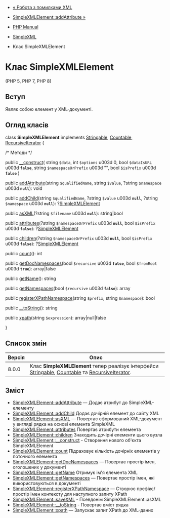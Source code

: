 - [« Робота з помилками XML](simplexml.examples-errors.md)
- [SimpleXMLElement::addAttribute »](simplexmlelement.addattribute.md)

- [PHP Manual](index.md)
- [SimpleXML](book.simplexml.md)
- Клас SimpleXMLElement

# Клас SimpleXMLElement

(PHP 5, PHP 7, PHP 8)

## Вступ

Являє собою елемент у XML-документі.

## Огляд класів

class **SimpleXMLElement** implements
[Stringable](class.stringable.md), [Countable](class.countable.md),
[RecursiveIterator](class.recursiveiterator.md) {

/\* Методи \*/

public [\_\_construct](simplexmlelement.construct.md)(
string `$data`,
int `$options` u003d 0,
bool `$dataIsURL` u003d **`false`**,
string `$namespaceOrPrefix` u003d "",
bool `$isPrefix` u003d **`false`**
)

public [addAttribute](simplexmlelement.addattribute.md)(string
`$qualifiedName`, string `$value`, ?string `$namespace` u003d **`null`**):
void

public [addChild](simplexmlelement.addchild.md)(string
`$qualifiedName`, ?string `$value` u003d **`null`**, ?string `$namespace` u003d
**`null`**): ?[SimpleXMLElement](class.simplexmlelement.md)

public [asXML](simplexmlelement.asxml.md)(?string `$filename` u003d
**`null`**): string\|bool

public [attributes](simplexmlelement.attributes.md)(?string
`$namespaceOrPrefix` u003d **`null`**, bool `$isPrefix` u003d **`false`**):
?[SimpleXMLElement](class.simplexmlelement.md)

public [children](simplexmlelement.children.md)(?string
`$namespaceOrPrefix` u003d **`null`**, bool `$isPrefix` u003d **`false`**):
?[SimpleXMLElement](class.simplexmlelement.md)

public [count](simplexmlelement.count.md)(): int

public [getDocNamespaces](simplexmlelement.getdocnamespaces.md)(bool
`$recursive` u003d **`false`**, bool `$fromRoot` u003d **`true`**): array\|false

public [getName](simplexmlelement.getname.md)(): string

public [getNamespaces](simplexmlelement.getnamespaces.md)(bool
`$recursive` u003d **`false`**): array

public
[registerXPathNamespace](simplexmlelement.registerxpathnamespace.md)(string
`$prefix`, string `$namespace`): bool

public [\_\_toString](simplexmlelement.tostring.md)(): string

public [xpath](simplexmlelement.xpath.md)(string `$expression`):
array\|null\|false

}

## Список змін

| Версія | Опис                                                                                                                                                                       |
|--------|----------------------------------------------------------------------------------------------------------------------------------------------------------------------------|
| 8.0.0  | Клас **SimpleXMLElement** тепер реалізує інтерфейси [Stringable](class.stringable.md), [Countable](class.countable.md) та [RecursiveIterator](class.recursiveiterator.md). |

## Зміст

- [SimpleXMLElement::addAttribute](simplexmlelement.addattribute.md)
— Додає атрибут до SimpleXML-елементу
- [SimpleXMLElement::addChild](simplexmlelement.addchild.md)
Додає дочірній елемент до сайту XML
- [SimpleXMLElement::asXML](simplexmlelement.asxml.md) — Повертає
сформований XML-документ у вигляді рядка на основі елемента
SimpleXML
- [SimpleXMLElement::attributes](simplexmlelement.attributes.md)
Повертає атрибути елемента
- [SimpleXMLElement::children](simplexmlelement.children.md)
Знаходить дочірні елементи цього вузла
- [SimpleXMLElement::\_\_construct](simplexmlelement.construct.md) -
Створення нового об'єкта SimpleXMLElement
- [SimpleXMLElement::count](simplexmlelement.count.md)
Підраховує кількість дочірніх елементів у поточного елемента
- [SimpleXMLElement::getDocNamespaces](simplexmlelement.getdocnamespaces.md)
— Повертає простір імен, оголошених у документі
- [SimpleXMLElement::getName](simplexmlelement.getname.md)
Отримує ім'я елемента XML
- [SimpleXMLElement::getNamespaces](simplexmlelement.getnamespaces.md)
— Повертає простір імен, які використовуються в документі
- [SimpleXMLElement::registerXPathNamespace](simplexmlelement.registerxpathnamespace.md)
— Створює префікс/простір імен контексту для наступного запиту
XPath
- [SimpleXMLElement::saveXML](simplexmlelement.savexml.md) -
Псевдонім SimpleXMLElement::asXML
- [SimpleXMLElement::\_\_toString](simplexmlelement.tostring.md) -
Повертає вміст рядка
- [SimpleXMLElement::xpath](simplexmlelement.xpath.md) — Запускає
запит XPath до XML-даних
